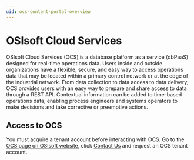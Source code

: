 ```yaml
---
uid: ocs-content-portal-overview
---
```


# OSIsoft Cloud Services

OSIsoft Cloud Services (OCS) is a database platform as a service (dbPaaS) designed for real-time operations data. Users inside and outside organizations have a flexible, secure, and easy way to access operations data that may be located within a primary control network or at the edge of the industrial network. From data collection to data access to data delivery, OCS provides users with an easy way to prepare and share access to data through a REST API. Contextual information can be added to time-based operations data, enabling process engineers and systems operators to make decisions and take corrective or preemptive actions. 

## Access to OCS

You must acquire a tenant account before interacting with OCS. 
Go to the [OCS page on OSIsoft website](https://www.osisoft.com/pi-system/pi-cloud/osisoft-cloud-services), click [Contact Us](https://www.osisoft.com/contact) and request an OCS tenant account.
